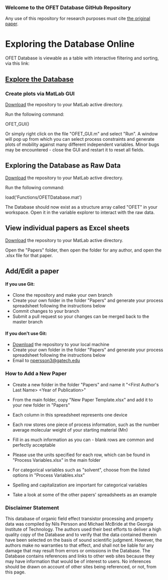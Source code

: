 ### Welcome to the OFET Database GitHub Repository
Any use of this repository for research purposes must cite [the original paper](https://doi.org/10.1016/j.cossms.2016.06.002).

# Exploring the Database Online
OFET Database is viewable as a table with interactive filtering and sorting, via this link:
## [Explore the Database](http://nbviewer.jupyter.org/github/Imperssonator/OFET-Database/blob/master/OFET-Table.ipynb)


### Create plots via MatLab GUI

[Download](https://github.com/Imperssonator/OFET-Database/archive/master.zip) the repository to your MatLab active directory.

Run the following command:

OFET_GUI()

Or simply right click on the file "OFET_GUI.m" and select "Run".
A window will pop up from which you can select process constraints and generate plots of mobility against many different independent variables. Minor bugs may be encountered - close the GUI and restart it to reset all fields.

## Exploring the Database as Raw Data
[Download](https://github.com/Imperssonator/OFET-Database/archive/master.zip) the repository to your MatLab active directory.

Run the following command:

load('Functions/OFETDatabase.mat')

The Database should now exist as a structure array called "OFET" in your workspace. Open it in the variable explorer to interact with the raw data.

## View individual papers as Excel sheets
[Download](https://github.com/Imperssonator/OFET-Database/archive/master.zip) the repository to your MatLab active directory.

Open the "Papers" folder, then open the folder for any author, and open the .xlsx file for that paper.

## Add/Edit a paper

#### If you use Git:
* Clone the repository and make your own branch
* Create your own folder in the folder "Papers" and generate your process spreadsheet following the instructions below
* Commit changes to your branch
* Submit a pull request so your changes can be merged back to the master branch

#### If you don't use Git:
* [Download](https://github.com/Imperssonator/OFET-Database/archive/master.zip) the repository to your local machine
* Create your own folder in the folder "Papers" and generate your process spreadsheet following the instructions below
* Email to npersson3@gatech.edu

### How to Add a New Paper
* Create a new folder in the folder "Papers" and name it "\<First Author's Last Name> \<Year of Publication>"
* From the main folder, copy "New Paper Template.xlsx" and add it to your new folder in "Papers"
* Each column in this spreadsheet represents one device
* Each row stores one piece of process information, such as the number average molecular weight of your starting material (Mn)
* Fill in as much information as you can - blank rows are common and perfectly acceptable
* Please use the units specified for each row, which can be found in "Process Variables.xlsx" in the main folder
* For categorical variables such as "solvent", choose from the listed options in "Process Variables.xlsx"
* Spelling and capitalization are important for categorical variables

* Take a look at some of the other papers' spreadsheets as an example


### Disclaimer Statement
This database of organic field effect transistor processing and property data was compiled
by Nils Persson and Michael McBride at the Georgia Institute of Technology. The authors used their best efforts to deliver a
high quality copy of the Database and to verify that the data contained therein have been selected on
the basis of sound scientific judgment. However, the authors make no warranties to that effect, and
shall not be liable for any damage that may result from errors or omissions in the Database.
The Database contains references and links to other web sites because they may have information that
would be of interest to users. No inferences should be drawn on account of other sites being referenced,
or not, from this page.

